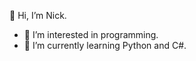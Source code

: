 👋 Hi, I’m Nick.
- 👀 I’m interested in programming.
- 🌱 I’m currently learning Python and C#.

<!---
n12021067/n12021067 is a ✨ special ✨ repository because its `README.md` (this file) appears on your GitHub profile.
You can click the Preview link to take a look at your changes.
--->
